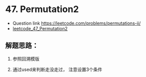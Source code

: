 # 47. Permutation2
* Question link https://leetcode.com/problems/permutations-ii/
* [leetcode_47_Permutation2](./leetcode_47_Permutations2.py) <br>

## 解题思路：

1. 参照回溯模版

2. 通过used来判断走没走过， 注意设置3个条件
